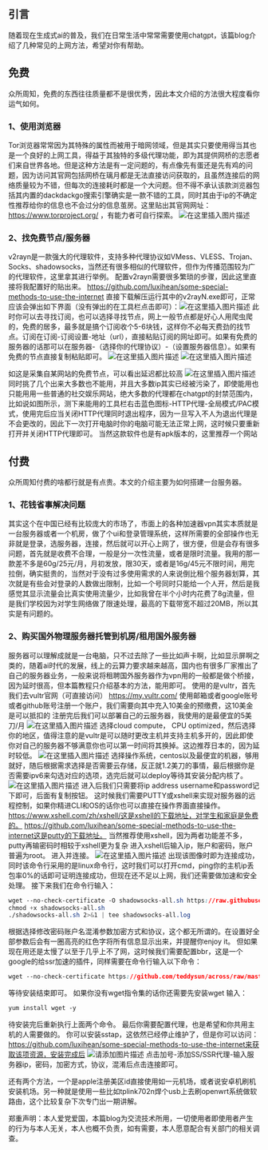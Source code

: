 ﻿## 引言
随着现在生成式ai的普及，我们在日常生活中常常需要使用chatgpt，该篇blog介绍了几种常见的上网方法，希望对你有帮助。
## 免费
众所周知，免费的东西往往质量都不是很优秀，因此本文介绍的方法很大程度看你运气如何。
### 1、使用浏览器
Tor浏览器常常因为其特殊的属性而被用于暗网领域，但是其实只要使用得当其也是一个良好的上网工具，得益于其独特的多级代理功能，即为其提供网桥的志愿者们来自世界各地。但是这种方法是有一定问题的，有点像先有蛋还是先有鸡的问题，因为访问其官网包括网桥在璃月都是无法直接访问获取的，且虽然连接后的网络质量较为不错，但每次的连接耗时都是一个大问题。但不得不承认该款浏览器包括其内置的dackdackgo搜索引擎确实是一款不错的工具，同时其由于ip的不确定性推荐给你的信息也不会过分的信息茧房。
​
这里贴出其官网网址：https://www.torproject.org/ ，有能力者可自行探索。
![在这里插入图片描述](https://img-blog.csdnimg.cn/direct/78f4ebef784b404a97fc3927912a4adb.jpeg#pic_center)
### 2、找免费节点/服务器
v2rayn是一款强大的代理软件，支持多种代理协议如VMess、VLESS、Trojan、Socks、shadowsocks，当然还有很多相似的代理软件，但作为传播范围较为广的代理软件，这里拿其进行举例。
配置v2rayn需要很多繁琐的步骤，因此这里直接将我配置好的贴出来。
https://github.com/luxihean/some-special-methods-to-use-the-internet
直接下载解压运行其中的v2rayN.exe即可，正常应该会弹出如下界面（没有弹出的在工具栏点击即可）：
​
![在这里插入图片描述](https://img-blog.csdnimg.cn/direct/e5ef08ec1b1d45d4adaba54974e6ead1.png)
此时你可以去寻找订阅，也可以选择寻找节点，网上一般节点都是好心人用爬虫爬的，免费的居多，最多就是搞个订阅收个5-6块钱，这样你不必每天费劲的找节点。订阅在订阅-订阅设置-地址（url），直接粘贴订阅的网址即可。如果有免费的服务器的话那可以在服务器-（选择你的代理协议）-（设置服务器信息）。如果有免费的节点直接复制粘贴即可。
![在这里插入图片描述](https://img-blog.csdnimg.cn/direct/7c2c8184d99e46c39184020caa3b5044.png)
![在这里插入图片描述](https://img-blog.csdnimg.cn/direct/23a744a520aa42c586e2853c831800e9.png)

如这是采集自某网站的免费节点，可以看出延迟都比较高
![在这里插入图片描述](https://img-blog.csdnimg.cn/direct/6799b8888c1b4d43b7931046beb9646f.png)
同时挑了几个出来大多数也不能用，并且大多数ip其实已经被污染了，即使能用也只能用用一些普通的社交娱乐网站，绝大多数的代理都在chatgpt的封禁范围内，比如说如图所示，测下来能用的工具栏右击蓝色图标-HTTP代理-全局模式/PAC模式，使用完后应当关闭HTTP代理同时退出程序，因为一旦写入不人为退出代理是不会更改的，因此下一次打开电脑时你的电脑可能无法正常上网，这时候只要重新打开并关闭HTTP代理即可。
当然这款软件也是有apk版本的，这里推荐一个网站
## 付费
众所周知付费的啥都行就是有点贵。本文的介绍主要为如何搭建一台服务器。
### 1、花钱省事解决问题
其实这个在中国已经有比较庞大的市场了，市面上的各种加速器vpn其实本质就是一台服务器或者一个机房，做了个ui和登录管理系统，这样所需要的全部操作也无非就是登录，选服务器，连接，然后就可以开心上网了，很方便，但是会存有很多问题，首先就是收费不合理，一般是分一次性流量，或者是限时流量。我用的那一款差不多是60g/25元/月，月初发放，限30天，或者是16g/45元不限时间，用完拉倒，确实挺贵的，当然对于没有过多使用需求的人来说倒比租个服务器划算，其次就是有些会对登录的人数做出限制，比如一个号同时只能给一个人开，然后是我感觉其显示流量会比真实使用流量少，比如我曾在半个小时内花费了8g流量，但是我们学校因为对学生网络做了限速处理，最高的下载带宽不超过20MB，所以其实是有问题的。
### 2、购买国外物理服务器托管到机房/租用国外服务器
服务器可以理解成就是一台电脑，只不过去除了一些比如声卡啊，比如显示屏啊之类的，随着ai时代的发展，线上的云算力要求越来越高，国内也有很多厂家推出了自己的服务器业务，一般来说将租聘国外服务器作为vpn用的一般都是做个桥接，因为延时很高，但本篇教程只介绍基本的方法，能用即可。
使用的是vultr，首先我们去vultr官网（可直接访问）
https://my.vultr.com/
使用邮箱或者google账号或者github账号注册一个账户，我们需要向其中充入10美金的预缴费，这10美金是可以抵扣的
注册完后我们可以部署自己的云服务器，我使用的是最便宜的5美刀/月
![在这里插入图片描述](https://img-blog.csdnimg.cn/direct/14b2e90df4994e8ea20211416657f2fc.png)
选择cloud compute， CPU optimized，然后选择你的地区，值得注意的是vultr是可以随时更改主机并支持主机多开的，因此即使你对自己的服务器不够满意你也可以第一时间将其换掉。这边推荐日本的，因为延时较低。
![在这里插入图片描述](https://img-blog.csdnimg.cn/direct/399f7969f2da491c9557696baae72602.png)
选择操作系统，centos以及最便宜的机器，够用就好，随后根据需求选择是否需要云存储，反正就1.2美刀的事情，最后根据你是否需要ipv6来勾选对应的选项，选完后就可以deploy等待其安装分配内核了。
![在这里插入图片描述](https://img-blog.csdnimg.cn/direct/e477b694a0974db58f8c80e9bd5597dd.jpeg)
进入后我们只需要将ip address username和password记下即可，后面有复制按钮。
这时候我们需要PUTTY或xshell来实现对服务器的远程控制，如果你精进CLI和OS的话你也可以直接在操作界面直接操作。
https://www.xshell.com/zh/xshell/这是xshell的下载地址，对学生和家庭是免费的。
https://github.com/luxihean/some-special-methods-to-use-the-internet这是putty的下载地址。
当然推荐使用xshell，因为两者功能差不多，putty再输密码时相较于xshell更为复杂
进入xshell后输入ip，账户和密码，账户普遍为root。
进入并连接。
![在这里插入图片描述](https://img-blog.csdnimg.cn/direct/d8e9ed891ef24b5c99cf37c1a3e88633.png)
出现该图像时即为连接成功，同时该命令行采用的是linux命令行，这时我们可以打开cmd，ping你的主机ip丢包率0%的话即可证明连接成功，但现在还不足以上网，我们还需要做加速和安全处理。
接下来我们在命令行输入：

```css
wget --no-check-certificate -O shadowsocks-all.sh https://raw.githubusercontent.com/teddysun/shadowsocks_install/master/shadowsocks-all.sh
chmod +x shadowsocks-all.sh
./shadowsocks-all.sh 2>&1 | tee shadowsocks-all.log
```
根据选择修改密码账户名混淆参数加密方式和协议，这个都无所谓的。在设置好全部参数后会有一圈高亮的红色字将所有信息显示出来，并提醒你enjoy it。
但如果现在用还是太慢了以至于几乎上不了网，这时候我们需要配置bbr，这是一个google的给ssr加速的插件，同样需要在命令行输入以下命令：

```css
wget --no-check-certificate https://github.com/teddysun/across/raw/master/bbr.sh && chmod +x bbr.sh && ./bbr.sh
```
等待安装结束即可。
如果你没有wget指令集的话你还需要先安装wget
输入：

```css
yum install wget -y
```
待安装完后重新执行上面两个命令。
最后你需要配置代理，也是希望和你共用主机的人需要做的。
你可以安装sstap，这依然已经停止维护了，但是你可以访问：https://github.com/luxihean/some-special-methods-to-use-the-internet来获取该项资源，安装完成后
![请添加图片描述](https://img-blog.csdnimg.cn/direct/9ac4798c1e0a40cfb4c52ae0df125d29.jpeg)
点击加号-添加SS/SSR代理-输入服务器ip，密码，加密方式，协议，混淆后点击连接即可。

还有两个方法，一个是apple注册美区id直接使用如一元机场，或者说安卓机刷机安装机场。另一种就是使用一些比如tplink702n焊个usb上去刷openwrt系统做软路由，这个比较复杂下次专门出一期讲解。


郑重声明：本人爱党爱国，本篇blog为交流技术所用，一切使用者即使用者产生的行为与本人无关，本人也概不负责，如有需要，本人愿意配合有关部门的相关调查。
